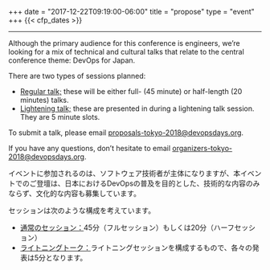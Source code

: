 +++
date = "2017-12-22T09:19:00-06:00"
title = "propose"
type = "event"
+++
  {{< cfp_dates >}}

<hr>

Although the primary audience for this conference is engineers, we’re looking for a mix of technical and cultural talks that relate to the central conference theme: DevOps for Japan.

There are two types of sessions planned:

- <u>Regular talk;</u> these will be either full- (45 minute) or half-length (20 minutes) talks.
- <u>Lightening talk;</u> these are presented in during a lightening talk session. They are 5 minute slots.

To submit a talk, please email <proposals-tokyo-2018@devopsdays.org>.

If you have any questions, don’t hesitate to email <organizers-tokyo-2018@devopsdays.org>.

イベントに参加されるのは、ソフトウェア技術者が主体になりますが、本イベントでのご登壇は、日本におけるDevOpsの普及を目的とした、技術的な内容のみならず、文化的な内容も募集しています。

セッションは次のような構成を考えています。

- <u>通常のセッション：</u>45分（フルセッション）もしくは20分（ハーフセッション）
- <u>ライトニングトーク：</u>ライトニングセッションを構成するもので、各々の発表は5分となります。

